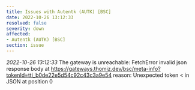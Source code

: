```yaml
---
title: Issues with Autentk (AUTK) [BSC]
date: 2022-10-26 13:12:33
resolved: false
severity: down
affected:
- Autentk (AUTK) [BSC]
section: issue
---
```


*2022-10-26 13:12:33* The gateway is unreachable: FetchError invalid json response body at https://gateways.thomiz.dev/bsc/meta-info?tokenId=tti_b0de22e5d54c92c43c3a9e54 reason: Unexpected token < in JSON at position 0